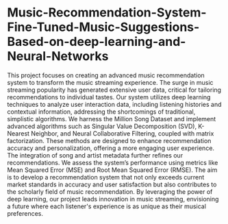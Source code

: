 # Music-Recommendation-System-Fine-Tuned-Music-Suggestions-Based-on-deep-learning-and-Neural-Networks
This project focuses on creating an advanced music recommendation system to transform the music streaming experience. The surge in music streaming popularity has generated extensive user data, critical for tailoring recommendations to individual tastes. Our system utilizes deep learning techniques to analyze user interaction data, including listening histories and contextual information, addressing the shortcomings of traditional, simplistic algorithms. We harness the Million Song Dataset and implement advanced algorithms such as Singular Value Decomposition (SVD), K-Nearest Neighbor, and Neural Collaborative Filtering, coupled with matrix factorization. These methods are designed to enhance recommendation accuracy and personalization, offering a more engaging user experience. The integration of song and artist metadata further refines our recommendations. We assess the system’s performance using metrics like Mean Squared Error (MSE) and Root Mean Squared Error (RMSE).  The aim is to develop a recommendation system that not only exceeds current market standards in accuracy and user satisfaction but also contributes to the scholarly field of music recommendation. By leveraging the power of deep learning, our project leads innovation in music streaming, envisioning a future where each listener's experience is as unique as their musical preferences.
